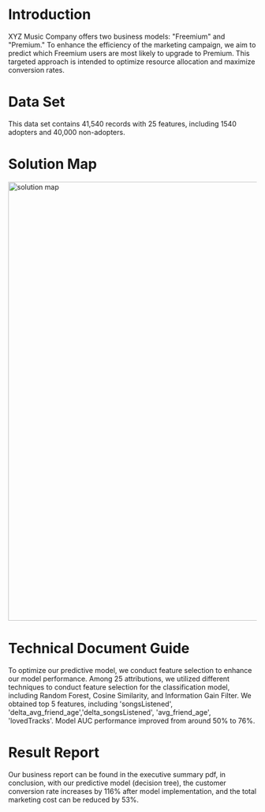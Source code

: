# Introduction
XYZ Music Company offers two business models: "Freemium" and "Premium." To enhance the efficiency of the marketing campaign, we aim to predict which Freemium users are most likely to upgrade to Premium. This targeted approach is intended to optimize resource allocation and maximize conversion rates.

# Data Set
This data set contains 41,540 records with 25 features, including 1540 adopters and 40,000 non-adopters.  

# Solution Map
<img width="889" alt="solution map" src="https://github.com/YenChenHsu/Premium-Subscribe-Prediction-Problem/assets/57134574/1141c44c-1b55-47dc-a773-d118e77966f4">

# Technical Document Guide
To optimize our predictive model, we conduct feature selection to enhance our model performance. 
Among 25 attributions, we utilized different techniques to conduct feature selection for the classification model, including Random Forest, Cosine Similarity, and Information Gain Filter. 
We obtained top 5 features, including 'songsListened', 'delta_avg_friend_age','delta_songsListened', 'avg_friend_age', 'lovedTracks'. Model AUC performance improved from around 50% to 76%. 

# Result Report
Our business report can be found in the executive summary pdf, in conclusion, with our predictive model (decision tree), the customer conversion rate increases by 116% after model implementation, and the total marketing cost can be reduced by 53%. 

